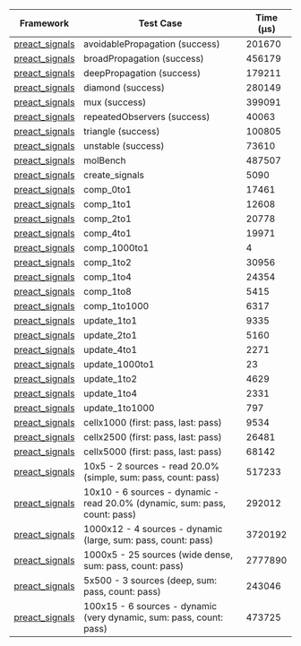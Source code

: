 | Framework | Test Case | Time (μs) |
| --- | --- | --- |
| [preact_signals](https://pub.dev/packages/preact_signals) | avoidablePropagation (success) | 201670 |
| [preact_signals](https://pub.dev/packages/preact_signals) | broadPropagation (success) | 456179 |
| [preact_signals](https://pub.dev/packages/preact_signals) | deepPropagation (success) | 179211 |
| [preact_signals](https://pub.dev/packages/preact_signals) | diamond (success) | 280149 |
| [preact_signals](https://pub.dev/packages/preact_signals) | mux (success) | 399091 |
| [preact_signals](https://pub.dev/packages/preact_signals) | repeatedObservers (success) | 40063 |
| [preact_signals](https://pub.dev/packages/preact_signals) | triangle (success) | 100805 |
| [preact_signals](https://pub.dev/packages/preact_signals) | unstable (success) | 73610 |
| [preact_signals](https://pub.dev/packages/preact_signals) | molBench | 487507 |
| [preact_signals](https://pub.dev/packages/preact_signals) | create_signals | 5090 |
| [preact_signals](https://pub.dev/packages/preact_signals) | comp_0to1 | 17461 |
| [preact_signals](https://pub.dev/packages/preact_signals) | comp_1to1 | 12608 |
| [preact_signals](https://pub.dev/packages/preact_signals) | comp_2to1 | 20778 |
| [preact_signals](https://pub.dev/packages/preact_signals) | comp_4to1 | 19971 |
| [preact_signals](https://pub.dev/packages/preact_signals) | comp_1000to1 | 4 |
| [preact_signals](https://pub.dev/packages/preact_signals) | comp_1to2 | 30956 |
| [preact_signals](https://pub.dev/packages/preact_signals) | comp_1to4 | 24354 |
| [preact_signals](https://pub.dev/packages/preact_signals) | comp_1to8 | 5415 |
| [preact_signals](https://pub.dev/packages/preact_signals) | comp_1to1000 | 6317 |
| [preact_signals](https://pub.dev/packages/preact_signals) | update_1to1 | 9335 |
| [preact_signals](https://pub.dev/packages/preact_signals) | update_2to1 | 5160 |
| [preact_signals](https://pub.dev/packages/preact_signals) | update_4to1 | 2271 |
| [preact_signals](https://pub.dev/packages/preact_signals) | update_1000to1 | 23 |
| [preact_signals](https://pub.dev/packages/preact_signals) | update_1to2 | 4629 |
| [preact_signals](https://pub.dev/packages/preact_signals) | update_1to4 | 2331 |
| [preact_signals](https://pub.dev/packages/preact_signals) | update_1to1000 | 797 |
| [preact_signals](https://pub.dev/packages/preact_signals) | cellx1000 (first: pass, last: pass) | 9534 |
| [preact_signals](https://pub.dev/packages/preact_signals) | cellx2500 (first: pass, last: pass) | 26481 |
| [preact_signals](https://pub.dev/packages/preact_signals) | cellx5000 (first: pass, last: pass) | 68142 |
| [preact_signals](https://pub.dev/packages/preact_signals) | 10x5 - 2 sources - read 20.0% (simple, sum: pass, count: pass) | 517233 |
| [preact_signals](https://pub.dev/packages/preact_signals) | 10x10 - 6 sources - dynamic - read 20.0% (dynamic, sum: pass, count: pass) | 292012 |
| [preact_signals](https://pub.dev/packages/preact_signals) | 1000x12 - 4 sources - dynamic (large, sum: pass, count: pass) | 3720192 |
| [preact_signals](https://pub.dev/packages/preact_signals) | 1000x5 - 25 sources (wide dense, sum: pass, count: pass) | 2777890 |
| [preact_signals](https://pub.dev/packages/preact_signals) | 5x500 - 3 sources (deep, sum: pass, count: pass) | 243046 |
| [preact_signals](https://pub.dev/packages/preact_signals) | 100x15 - 6 sources - dynamic (very dynamic, sum: pass, count: pass) | 473725 |
